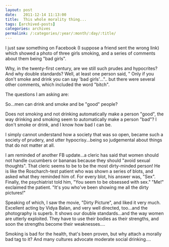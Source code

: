 ```yaml
---
layout: post
date:	2011-12-14 11:13:00
title:  This whole morality thing...
tags: [archived-posts]
categories: archives
permalink: /:categories/:year/:month/:day/:title/
---
```

I just saw something on Facebook (I suppose a friend sent the wrong link) which showed a photo of three girls smoking, and a series of comments about them being "bad girls".

Why, in the twenty-first century, are we still such prudes and hypocrites? And why double standards? Well, at least one person said, " Only if you don't smoke and drink you can say 'bad girls'...".. but there were several other comments, which included the word "bitch".

The questions I am asking are:

So...men can drink and smoke and be "good" people?

Does not smoking and not drinking automatically make a person "good", the way drinking and smoking seem to automatically make a person "bad"? I don't smoke or drink, and I know how bad I can be.

I simply cannot understand how a society that was so open, became such a society of prudery, and utter hypocrisy...being so judgemental about things that do not matter at all.

I am reminded of another FB update...a cleric has said that women should not handle cucumbers or bananas because they should "avoid sexual thoughts". That cleric seems to be to be the most dirty-minded person! He is like the Roscharch-test patient who was shown a series of blots, and asked what they reminded him of. For every blot, his answer was, "Sex". Finally, the psychiatrist told him, "You seem to be obsessed with sex." "Me!" exclaimed the patient. "It's you who've been showing me all the dirty pictures!"

Speaking of which, I saw the movie, "Dirty Picture", and liked it very much. Excellent acting by Vidya Balan, and very well directed, too...and the photography is superb. It shows our double standards...and the way women are utterly exploited. They have to use their bodies as their strengths, and soon the strengths become their weaknesses....


Smoking is bad for the health, that's been proven, but why attach a morally bad tag to it? And many cultures advocate moderate social drinking....

